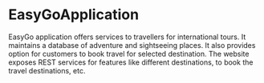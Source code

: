 # EasyGoApplication
EasyGo application offers services to travellers for international tours. It maintains a database of adventure and sightseeing places. It also provides option for customers to book travel for selected destination. The website exposes REST services for features like different destinations, to book the travel destinations, etc. 
